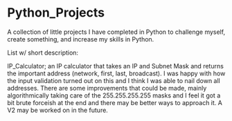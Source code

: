 # Python_Projects

A collection of little projects I have completed in Python to challenge myself, create something, and increase my skills in Python.

List w/ short description:

IP_Calculator; an IP calculator that takes an IP and Subnet Mask and returns the important address (network, first, last, broadcast). 
I was happy with how the input validation turned out on this and I think I was able to nail down all addresses. There are some improvements that could be made,
mainly algorithmically taking care of the 255.255.255.255 masks and I feel it got a bit brute forceish at the end and there may be better ways to approach it.
A V2 may be worked on in the future.

